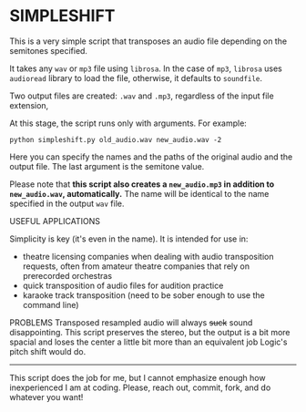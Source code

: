 # **SIMPLESHIFT** 

This is a very simple script that transposes an audio file depending on the semitones specified.

It takes any `wav` or `mp3` file using `librosa`. In the case of `mp3`, `librosa` uses `audioread` library to load the file, otherwise, it defaults to `soundfile`.

Two output files are created: `.wav` and `.mp3`, regardless of the input file extension,

At this stage, the script runs only with arguments. For example:

`python simpleshift.py old_audio.wav new_audio.wav -2 `

Here you can specify the names and the paths of the original audio and the output file. The last argument is the semitone value. 

Please note that **this script also creates a `new_audio.mp3` in addition to `new_audio.wav`, automatically.** The name will be identical to the name specified in the output `wav` file. 

USEFUL APPLICATIONS

Simplicity is key (it's even in the name). It is intended for use in:
- theatre licensing companies when dealing with audio transposition requests, often from amateur theatre companies that rely on prerecorded orchestras
- quick transposition of audio files for audition practice
- karaoke track transposition (need to be sober enough to use the command line)

PROBLEMS
Transposed resampled audio will always ~~suck~~ sound disappointing.
This script preserves the stereo, but the output is a bit more spacial and loses the center a little bit more than an equivalent job Logic's pitch shift would do.

-------

This script does the job for me, but I cannot emphasize enough how inexperienced I am at coding. Please, reach out, commit, fork, and do whatever you want!
